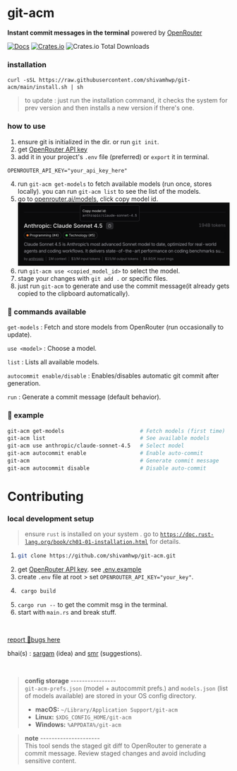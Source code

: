 # git-acm

**Instant commit messages in the terminal** powered by [OpenRouter](https://openrouter.ai/)

[![Docs](https://img.shields.io/badge/docs-git--acm.pages.dev-blue?logo=readthedocs)](https://git-acm.pages.dev) [![Crates.io](https://img.shields.io/badge/crates.io-git--acm-orange?logo=rust)](https://crates.io/crates/git-acm) ![Crates.io Total Downloads](https://img.shields.io/crates/d/git-acm?labelColor=%23222&color=white)

### installation

```
curl -sSL https://raw.githubusercontent.com/shivamhwp/git-acm/main/install.sh | sh
```

> to update : just run the installation command, it checks the system for prev version and then installs a new version if there's one.

### how to use

1. ensure git is initialized in the dir. or run `git init`.
2. get [OpenRouter API key](https://openrouter.ai/keys)
3. add it in your project's `.env` file (preferred) or `export` it in terminal.
```
OPENROUTER_API_KEY="your_api_key_here"
```
4. run `git-acm get-models` to fetch available models (run once, stores locally). you can run `git-acm list` to see the list of the models.
5. go to [openrouter.ai/models](openrouter.ai/models), click copy model id. 
![Model selection screenshot](/assets/images/copy-model-id.png)
6. run `git-acm use <copied_model_id>` to select the model.
7. stage your changes with `git add .` or specific files.
8. just run `git-acm` to generate and use the commit message(it already gets copied to the clipboard automatically).

### 📍 commands available

`get-models` : Fetch and store models from OpenRouter (run occasionally to update).

`use <model>` : Choose a model.

`list` : Lists all available models.

`autocommit enable/disable` : Enables/disables automatic git commit after generation.

`run` : Generate a commit message (default behavior).

### 📍 example

```bash
git-acm get-models                        # Fetch models (first time)
git-acm list                              # See available models
git-acm use anthropic/claude-sonnet-4.5   # Select model
git-acm autocommit enable                 # Enable auto-commit
git-acm                                   # Generate commit message
git-acm autocommit disable                # Disable auto-commit
```

# Contributing

### local development setup

> ensure `rust` is installed on your system . go to [`https://doc.rust-lang.org/book/ch01-01-installation.html`](https://doc.rust-lang.org/book/ch01-01-installation.html) for details.

1. ```bash
   git clone https://github.com/shivamhwp/git-acm.git
   ```
2. get [OpenRouter API key](https://openrouter.ai/keys). see [.env.example](https://github.com/shivamhwp/git-acm/blob/main/.env.example)
3. create `.env` file at root > set `OPENROUTER_API_KEY="your_key"`.
4. ```bash
    cargo build
   ```
5. `cargo run --` to get the commit msg in the terminal.
6. start with `main.rs` and break stuff.

<br>

[report 🐞bugs here](https://x.com/shivamhwp)

bhai(s) : [sargam](https://x.com/sargampoudel) (idea) and [smr](https://x.com/smrdotgg) (suggestions).

<br>

> **config storage** ---------------- <br/>
>`git-acm-prefs.json` (model + autocommit prefs.) and `models.json` (list of models available) are stored in your OS config directory.  
> - **macOS:** `~/Library/Application Support/git-acm`  
> - **Linux:** `$XDG_CONFIG_HOME/git-acm`  
> - **Windows:** `%APPDATA%/git-acm`

> **note** --------------------- <br>
> This tool sends the staged git diff to OpenRouter to generate a commit message. Review staged changes and avoid including sensitive content.